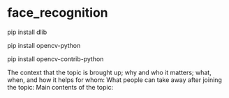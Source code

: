 # face_recognition

pip install dlib

pip install opencv-python

pip install opencv-contrib-python


The context that the topic is brought up; why and who it matters; what, when, and how it helps for whom:
What people can take away after joining the topic:
Main contents of the topic: